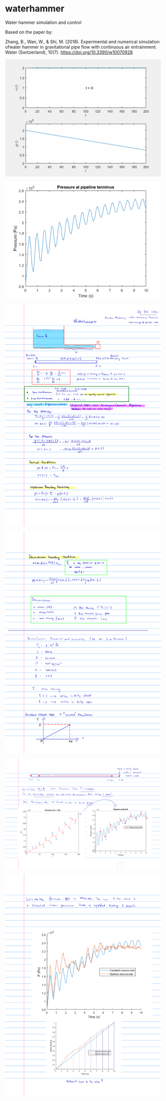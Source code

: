 # waterhammer
Water hammer simulation and control 

Based on the paper by: 

Zhang, B., Wan, W., & Shi, M. (2018). Experimental and numerical simulation ofwater hammer in gravitational pipe flow with continuous air entrainment. Water (Switzerland), 10(7). https://doi.org/10.3390/w10070928

![](https://github.com/auralius/waterhammer/blob/main/waterhammer.gif)

![](https://github.com/auralius/waterhammer/blob/main/pipeline_terminus_pressure.png)

![](https://github.com/auralius/waterhammer/blob/main/waterhammer-1.png)

![](https://github.com/auralius/waterhammer/blob/main/waterhammer-2.png)

![](https://github.com/auralius/waterhammer/blob/main/waterhammer-3.png)

![](https://github.com/auralius/waterhammer/blob/main/waterhammer-4.png)
